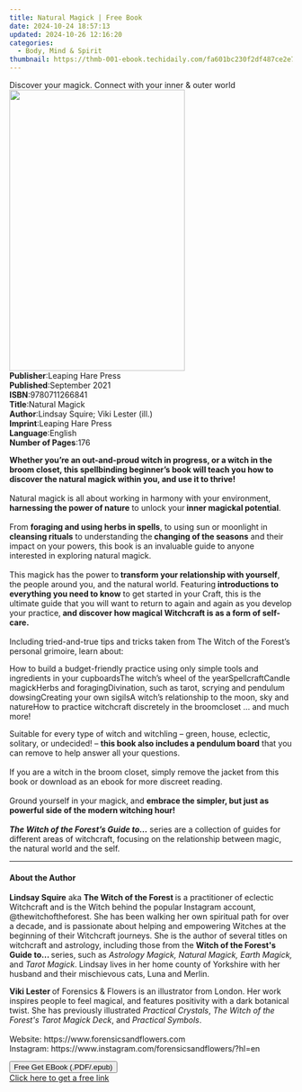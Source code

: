 ```yaml
---
title: Natural Magick | Free Book
date: 2024-10-24 18:57:13
updated: 2024-10-26 12:16:20
categories:
  - Body, Mind & Spirit
thumbnail: https://thmb-001-ebook.techidaily.com/fa601bc230f2df487ce2e749c9801fba6067b13fef0dfd78b868d9a3354b4369.jpg
---
```

<main id="book-container">
  <div class="flex flex-col">
    <div class="book-brief flex-1 py-6 px-4 sm:p-6 md:py-10 md:px-8">
      <!-- brief-->
      <div class="book-brief-main">
        Discover your magick. Connect with your inner & outer world
      </div>
    </div>
    <div
      class="book-meta-info flex-1 grid gap-4 col-start-1 col-end-3 row-start-1 sm:mb-6 sm:grid-cols-4 lg:gap-6 lg:col-start-2 lg:row-end-6 lg:row-span-6 lg:mb-0"
    >
      <div
        class="book-meta-info-left place-content-center mt-4 p-4 text-sm leading-6 col-start-2 col-span-2 dark:text-slate-400"
      >
        <img
          class="w-full h-500 object-cover rounded-lg sm:h-255 sm:col-span-2 lg:col-span-full"
          src="https://img-001-ebook.techidaily.com/cce530dccb41670a6c28dcf9875b929c68fe982912af2c17be145a993a009160.jpg"
          alt=""
          width="312"
          height="500"
        />
      </div>
      <div
        class="book-meta-info-right mt-2 col-start-1 row-start-2 col-span-3 self-center"
      >
        <!-- meta data  -->
        <div class="flex flex-col px-4 md:px-8">
          <div class="flex-1">
            <strong>Publisher</strong>:<span class="px-2"
              >Leaping Hare Press</span
            >
          </div>
          <div class="flex-1">
            <strong>Published</strong>:<span class="px-2">September 2021</span>
          </div>
          <div class="flex-1">
            <strong>ISBN</strong>:<span class="px-2">9780711266841</span>
          </div>
          <div class="flex-1">
            <strong>Title</strong>:<span class="px-2">Natural Magick</span>
          </div>
          <div class="flex-1">
            <strong>Author</strong>:<span class="px-2"
              >Lindsay Squire; Viki Lester (ill.)</span
            >
          </div>
          <div class="flex-1">
            <strong>Imprint</strong>:<span class="px-2"
              >Leaping Hare Press</span
            >
          </div>
          <div class="flex-1">
            <strong>Language</strong>:<span class="px-2">English</span>
          </div>
          <div class="flex-1">
            <strong>Number of Pages</strong>:<span class="px-2">176</span>
          </div>
        </div>
      </div>
    </div>
    <div class="book-description flex-1 py-6 px-4 sm:p-6 md:py-10 md:px-8">
      <div class="book-description-main">
        <div accordion-content="" id="description">
          <p>
            <b
              >Whether you’re an out-and-proud witch in progress, or a witch in
              the broom closet, this spellbinding beginner’s book will teach you
              how to discover&nbsp;the&nbsp;natural magick within you, and use
              it to thrive!</b
            ><br /><br />
            Natural magick is all about working in harmony with your
            environment, <b>harnessing the power of nature</b> to unlock your<b>
              inner magickal potential</b
            >.<br /><br />
            From <b>foraging and using herbs in spells</b>, to&nbsp;using sun or
            moonlight in <b>cleansing rituals</b> to&nbsp;understanding the<b>
              changing of the seasons</b
            >
            and their impact on your powers, this book is an invaluable guide to
            anyone interested in exploring natural magick.&nbsp;<br /><br />
            This magick has the power to<b>
              transform your relationship with yourself</b
            >, the people around you, and the natural world. Featuring<b>
              introductions to everything you need to know</b
            >
            to get started&nbsp;in your&nbsp;Craft,&nbsp;this is the ultimate
            guide that you will want to return to again and again as you develop
            your practice,<b>
              and discover how magical Witchcraft is as a&nbsp;form of
              self-care.</b
            ><br />
            &nbsp;<br />
            Including tried-and-true tips and tricks taken from The Witch of the
            Forest’s personal grimoire, learn about:
          </p>
          How to build a budget-friendly practice using only simple tools and
          ingredients in your cupboardsThe witch’s wheel of the
          yearSpellcraftCandle magickHerbs and foragingDivination, such as
          tarot, scrying and pendulum dowsingCreating your own sigilsA witch’s
          relationship to the moon, sky and natureHow to practice witchcraft
          discretely in the broomcloset ... and much more!
          <p>
            Suitable for every type of witch and witchling – green, house,
            eclectic, solitary, or undecided! –
            <b>this book also includes a pendulum board</b> that you can remove
            to help answer all your questions.<br /><br />
            If you are a witch in the broom closet, simply remove the jacket
            from this book or download as an ebook for more discreet reading.<br /><br />
            Ground yourself in your magick, and
            <b
              >embrace the simpler, but just as powerful side of the modern
              witching hour!</b
            ><br /><br /><b><i>The Witch of the Forest’s Guide to…</i></b>
            series are a collection of guides for different areas of witchcraft,
            focusing on&nbsp;the relationship between magic, the natural world
            and the self.
          </p>
        </div>
        <div class="accordion-fader"></div>
      </div>
    </div>
    <div class="book-excerpts flex-1 py-6 px-4 sm:p-6 md:py-10 md:px-8">
      <!-- excerpts-->
      <div class="book-excerpts-main">
        <hr />
        <h4 class="placeholder placeholder-heading">
          <span>About the Author</span>
        </h4>
        <p>
          <b>Lindsay Squire</b>&nbsp;aka <b>The Witch of the Forest </b>is a
          practitioner of eclectic Witchcraft and is the Witch behind the
          popular Instagram account, @thewitchoftheforest. She has been walking
          her own spiritual path for over a decade, and&nbsp;is passionate about
          helping and empowering Witches at the beginning of their Witchcraft
          journeys. She is the author of several titles on witchcraft and
          astrology, including those from the
          <b>Witch of the Forest's Guide to... </b>series, such as&nbsp;<i
            >Astrology Magick, Natural Magick, Earth Magick, </i
          >and <i>Tarot Magick</i>.&nbsp;Lindsay lives in her home county of
          Yorkshire with her husband and their mischievous cats, Luna and
          Merlin.
        </p>
        <p>
          <b>Viki Lester&nbsp;</b>of Forensics &amp; Flowers is an illustrator
          from London. Her work inspires people to feel magical, and features
          positivity with a dark botanical twist. She has previously illustrated
          <i>Practical Crystals</i>,
          <i>The Witch of the Forest's Tarot Magick Deck</i>, and
          <i>Practical Symbols</i>.<br /><br />Website:
          https://www.forensicsandflowers.com<br />Instagram:
          https://www.instagram.com/forensicsandflowers/?hl=en
        </p>
        <p></p>
      </div>
    </div>
    <div
      class="book-about-author flex-1 py-6 px-4 sm:p-6 md:py-10 md:px-8"
    ></div>
    <div class="book-free-get flex-1 py-6 px-4 sm:p-6 md:py-10 md:px-8">
      <button
        id="btn-free-get"
        class="bg-blue-500 hover:bg-blue-700 text-white font-bold py-2 px-4 rounded"
      >
        Free Get EBook (.PDF/.epub)
      </button>
      <div id="countdown-display" class="px-2 text-lg mt-2"></div>
      <a
        id="free-link"
        class="hidden bg-blue-500 hover:bg-blue-700 text-white font-bold py-2 px-4 rounded"
        href="https://www.ebooks.com/en-us/book/210403945/natural-magick/lindsay-squire/"
        target="_blank"
        >Click here to get a free link</a
      >
    </div>
    <script>
      let countdownTime = 0;
      let countdownInterval = null;
      document
        .getElementById('btn-free-get')
        .addEventListener('click', startCountdown);
      function startCountdown() {
        countdownTime = new Date().getTime() + 60000 * 3;
        countdownInterval = setInterval(updateCountdown, 1000);
        document.getElementById('btn-free-get').disabled = true;
        document
          .getElementById('btn-free-get')
          .classList.add('bg-gray-500', 'cursor-not-allowed');
      }
      function updateCountdown() {
        let currentTime = new Date().getTime();
        let timeLeft = countdownTime - currentTime;
        let secondsLeft = Math.floor(timeLeft / 1000);
        document.getElementById('countdown-display').innerHTML =
          `Remaining time: ${secondsLeft} seconds.`;
        if (secondsLeft <= 0) {
          clearInterval(countdownInterval);
          document.getElementById('btn-free-get').classList.add('hidden');
          document.getElementById('free-link').classList.remove('hidden');
          document.getElementById('countdown-display').innerHTML = '';
        }
      }
    </script>
  </div>
</main>
